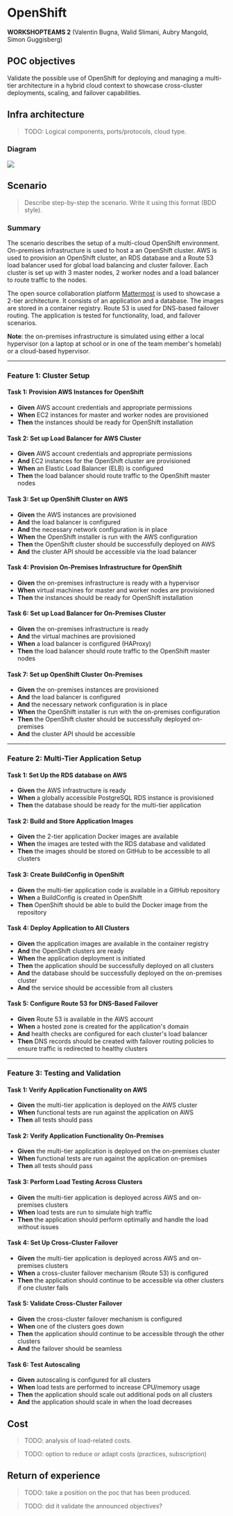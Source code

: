 # OpenShift

**WORKSHOPTEAMS 2** (Valentin Bugna, Walid Slimani, Aubry Mangold, Simon Guggisberg)

## POC objectives

Validate the possible use of OpenShift for deploying and managing a multi-tier architecture in a hybrid cloud context to showcase cross-cluster deployments, scaling, and failover capabilities.

## Infra architecture

> TODO: Logical components, ports/protocols, cloud type.

### Diagram

![](assets/openshift-infra-v6.png)

## Scenario

> Describe step-by-step the scenario. Write it using this format (BDD style).

### Summary

The scenario describes the setup of a multi-cloud OpenShift environment. On-premises infrastructure is used to host a an OpenShift cluster. AWS is used to provision an OpenShift cluster, an RDS database and a Route 53 load balancer used for global load balancing and cluster failover. Each cluster is set up with 3 master nodes, 2 worker nodes and a load balancer to route traffic to the nodes.

The open source collaboration platform [Mattermost](https://github.com/mattermost/mattermost) is used to showcase a 2-tier architecture. It consists of an application and a database. The images are stored in a container registry. Route 53 is used for DNS-based failover routing. The application is tested for functionality, load, and failover scenarios.

**Note**: the on-premises infrastructure is simulated using either a local hypervisor (on a laptop at school or in one of the team member's homelab) or a cloud-based hypervisor.

---

### Feature 1: Cluster Setup

#### Task 1: Provision AWS Instances for OpenShift
- **Given** AWS account credentials and appropriate permissions
- **When** EC2 instances for master and worker nodes are provisioned
- **Then** the instances should be ready for OpenShift installation

#### Task 2: Set up Load Balancer for AWS Cluster
- **Given** AWS account credentials and appropriate permissions
- **And** EC2 instances for the OpenShift cluster are provisioned
- **When** an Elastic Load Balancer (ELB) is configured
- **Then** the load balancer should route traffic to the OpenShift master nodes

#### Task 3: Set up OpenShift Cluster on AWS
- **Given** the AWS instances are provisioned
- **And** the load balancer is configured
- **And** the necessary network configuration is in place
- **When** the OpenShift installer is run with the AWS configuration
- **Then** the OpenShift cluster should be successfully deployed on AWS
- **And** the cluster API should be accessible via the load balancer

#### Task 4: Provision On-Premises Infrastructure for OpenShift
- **Given** the on-premises infrastructure is ready with a hypervisor
- **When** virtual machines for master and worker nodes are provisioned
- **Then** the instances should be ready for OpenShift installation

#### Task 6: Set up Load Balancer for On-Premises Cluster
- **Given** the on-premises infrastructure is ready
- **And** the virtual machines are provisioned
- **When** a load balancer is configured (HAProxy)
- **Then** the load balancer should route traffic to the OpenShift master nodes

#### Task 7: Set up OpenShift Cluster On-Premises
- **Given** the on-premises instances are provisioned
- **And** the load balancer is configured
- **And** the necessary network configuration is in place
- **When** the OpenShift installer is run with the on-premises configuration
- **Then** the OpenShift cluster should be successfully deployed on-premises
- **And** the cluster API should be accessible

---

### Feature 2: Multi-Tier Application Setup

#### Task 1: Set Up the RDS database on AWS
- **Given** the AWS infrastructure is ready
- **When** a globally accessible PostgreSQL RDS instance is provisioned
- **Then** the database should be ready for the multi-tier application

#### Task 2: Build and Store Application Images
- **Given** the 2-tier application Docker images are available
- **When** the images are tested with the RDS database and validated
- **Then** the images should be stored on GitHub to be accessible to all clusters

#### Task 3: Create BuildConfig in OpenShift
- **Given** the multi-tier application code is available in a GitHub repository
- **When** a BuildConfig is created in OpenShift
- **Then** OpenShift should be able to build the Docker image from the repository

#### Task 4: Deploy Application to All Clusters
- **Given** the application images are available in the container registry
- **And** the OpenShift clusters are ready
- **When** the application deployment is initiated
- **Then** the application should be successfully deployed on all clusters
- **And** the database should be successfully deployed on the on-premises cluster
- **And** the service should be accessible from all clusters

#### Task 5: Configure Route 53 for DNS-Based Failover
- **Given** Route 53 is available in the AWS account
- **When** a hosted zone is created for the application's domain
- **And** health checks are configured for each cluster's load balancer
- **Then** DNS records should be created with failover routing policies to ensure traffic is redirected to healthy clusters

---

### Feature 3: Testing and Validation

#### Task 1: Verify Application Functionality on AWS
- **Given** the multi-tier application is deployed on the AWS cluster
- **When** functional tests are run against the application on AWS
- **Then** all tests should pass

#### Task 2: Verify Application Functionality On-Premises
- **Given** the multi-tier application is deployed on the on-premises cluster
- **When** functional tests are run against the application on-premises
- **Then** all tests should pass

#### Task 3: Perform Load Testing Across Clusters
- **Given** the multi-tier application is deployed across AWS and on-premises clusters
- **When** load tests are run to simulate high traffic
- **Then** the application should perform optimally and handle the load without issues

#### Task 4: Set Up Cross-Cluster Failover
- **Given** the multi-tier application is deployed across AWS and on-premises clusters
- **When** a cross-cluster failover mechanism (Route 53) is configured
- **Then** the application should continue to be accessible via other clusters if one cluster fails

#### Task 5: Validate Cross-Cluster Failover
- **Given** the cross-cluster failover mechanism is configured
- **When** one of the clusters goes down
- **Then** the application should continue to be accessible through the other clusters
- **And** the failover should be seamless

#### Task 6: Test Autoscaling
- **Given** autoscaling is configured for all clusters
- **When** load tests are performed to increase CPU/memory usage
- **Then** the application should scale out additional pods on all clusters
- **And** the application should scale in when the load decreases

## Cost

> TODO: analysis of load-related costs.

> TODO: option to reduce or adapt costs (practices, subscription)

## Return of experience

> TODO: take a position on the poc that has been produced.

> TODO: did it validate the announced objectives?
